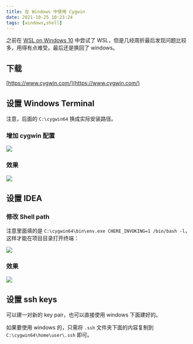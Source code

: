 ```yaml
---
title: 在 Windows 中使用 Cygwin
date: 2021-10-25 10:23:24
tags: [windows,shell]
---
```


之前在 [WSL on Windows 10](/2020/wsl-on-windows-10-and-node-js/) 中尝试了 WSL，但是几经周折最后发现问题比较多，用得有点难受。最后还是换回了 windows。

<!-- more -->

## 下载

[https://www.cygwin.com/](https://www.cygwin.com/)

## 设置 Windows Terminal

注意，后面的 `C:\cygwin64` 换成实际安装路径。

### 增加 cygwin 配置

![](fc7090eae0d94fd881cf53c5b6c8b1ce.png)

### 效果

![](96560471a12f469db0212b2f065de6c9.png)

## 设置 IDEA

### 修改 Shell path

注意里面填的是 `C:\cygwin64\bin\env.exe CHERE_INVOKING=1 /bin/bash -l`，这样才能在项目目录打开终端：

![](7455121287654941ac9f9a935d0ccf07.png)

### 效果

![](b04eda3d7db64fdaaccb489f41c392a2.png)

## 设置 ssh keys

可以建一对新的 key pair，也可以直接使用 windows 下面建好的。

如果要使用 windows 的，只需将 `.ssh` 文件夹下面的内容复制到 `C:\cygwin64\home\user\.ssh` 即可。
